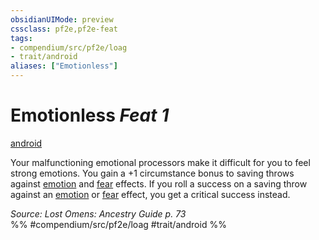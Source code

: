 ```yaml
---
obsidianUIMode: preview
cssclass: pf2e,pf2e-feat
tags:
- compendium/src/pf2e/loag
- trait/android
aliases: ["Emotionless"]
---
```

# Emotionless  *Feat 1*  
[android](android-loag.md "Android Ancestry & Heritage Trait")  


Your malfunctioning emotional processors make it difficult for you to feel strong emotions. You gain a +1 circumstance bonus to saving throws against [emotion](emotion.md "Emotion Effect Trait") and [fear](Reference/Rules/Traits/fear.md "Fear Effect Trait") effects. If you roll a success on a saving throw against an [emotion](emotion.md "Emotion Effect Trait") or [fear](Reference/Rules/Traits/fear.md "Fear Effect Trait") effect, you get a critical success instead.

*Source: Lost Omens: Ancestry Guide p. 73*  
%% #compendium/src/pf2e/loag #trait/android %%